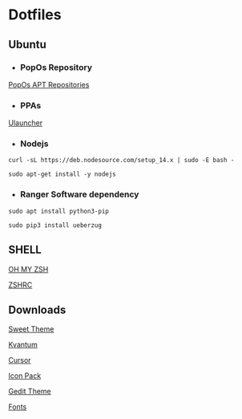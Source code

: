# Dotfiles

## Ubuntu
    
* ### PopOs Repository
[PopOs APT Repositories](https://apt.pop-os.org/)
 
* ### PPAs
[Ulauncher](https://ulauncher.io/)


* ### Nodejs
```curl -sL https://deb.nodesource.com/setup_14.x | sudo -E bash -```

```sudo apt-get install -y nodejs```

* ### Ranger Software dependency
```sudo apt install python3-pip```

```sudo pip3 install ueberzug```


## SHELL
[OH MY ZSH](https://ohmyz.sh/)

[ZSHRC](https://gist.github.com/micaelviana)

## Downloads
[Sweet Theme](https://www.gnome-look.org/p/1253385/)

[Kvantum](https://store.kde.org/p/1294013/)

[Cursor](https://www.gnome-look.org/p/1393084/)

[Icon Pack](https://www.gnome-look.org/s/Gnome/p/1279924)

[Gedit Theme](https://github.com/isdampe/gedit-gtk-one-dark-style-scheme)

[Fonts](https://github.com/ryanoasis/nerd-fonts/releases/)
